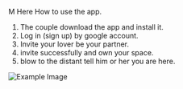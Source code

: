 M Here
How to use the app.
1. The couple download the app and install it.
2. Log in (sign up) by google account.
3. Invite your lover be your partner.
4. invite successfully and own your space.
5. blow to the distant tell him or her you are here.

![Example Image](../project_images/3p1.jpg?raw=true "Example Image")

